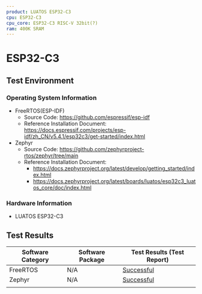```yaml
---
product: LUATOS ESP32-C3
cpu: ESP32-C3
cpu_core: ESP32-C3 RISC-V 32bit(?)
ram: 400K SRAM
---
```


# ESP32-C3

## Test Environment

### Operating System Information

- FreeRTOS(ESP-IDF)
    - Source Code: https://github.com/espressif/esp-idf
    - Reference Installation Document: https://docs.espressif.com/projects/esp-idf/zh_CN/v5.4.1/esp32c3/get-started/index.html
- Zephyr
    - Source Code: https://github.com/zephyrproject-rtos/zephyr/tree/main
    - Reference Installation Document: 
        - https://docs.zephyrproject.org/latest/develop/getting_started/index.html
        - https://docs.zephyrproject.org/latest/boards/luatos/esp32c3_luatos_core/doc/index.html

### Hardware Information

- LUATOS ESP32-C3

## Test Results

| Software Category     | Software Package | Test Results (Test Report)                        |
| --------------------- | ---------------- | ------------------------------------------------- |
| FreeRTOS  | N/A              | [Successful][FreeRTOS]                                |
| Zephyr  | N/A             | [Successful][Zephyr]                                |
                             |

[FreeRTOS]: ./FreeRTOS/README.md
[Zephyr]: ./Zephyr/README.md
